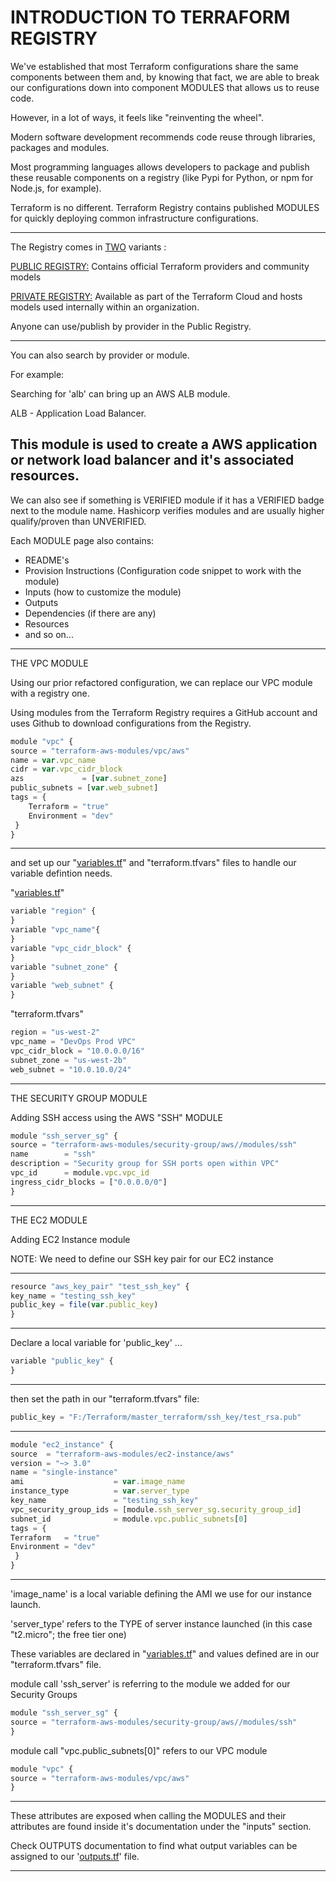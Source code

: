 # INTRODUCTION TO TERRAFORM REGISTRY

We've established that most Terraform configurations share the same components between them and, by knowing that fact, we are able to break our configurations down into component MODULES that allows us to reuse code.

However, in a lot of ways, it feels like "reinventing the wheel".

Modern software development recommends code reuse through libraries, packages and modules.

Most programming languages allows developers to package and publish these reusable components on a registry (like Pypi for Python, or npm for Node.js, for example).

Terraform is no different. Terraform Registry contains published MODULES for quickly deploying common infrastructure configurations.

---

The Registry comes in <ins>TWO</ins> variants :

<ins>PUBLIC REGISTRY:</ins>
Contains official Terraform providers and community models

<ins>PRIVATE REGISTRY:</ins>
Available as part of the Terraform Cloud and hosts models used internally within an organization.

Anyone can use/publish by provider in the Public Registry.

---

You can also search by provider or module.

For example: 

Searching for 'alb' can bring up an AWS ALB module.

ALB - Application Load Balancer.

This module is used to create a AWS application or network load balancer and it's associated resources.
---
We can also see if something is VERIFIED module if it has a VERIFIED badge next to the module name. Hashicorp verifies modules and are usually higher qualify/proven than UNVERIFIED.

Each MODULE page also contains:

- README's
- Provision Instructions (Configuration code snippet to work with the module)
- Inputs (how to customize the module)
- Outputs
- Dependencies (if there are any)
- Resources
- and so on...

---

THE VPC MODULE

Using our prior refactored configuration, we can replace our VPC module with a registry one.

Using modules from the Terraform Registry requires a GitHub account and uses Github to download configurations from the Registry.

```jsx
module "vpc" {
source = "terraform-aws-modules/vpc/aws"
name = var.vpc_name
cidr = var.vpc_cidr_block
azs             = [var.subnet_zone]
public_subnets = [var.web_subnet]
tags = {
	Terraform = "true"
	Environment = "dev"
 }
}
```

---

and set up our "[variables.tf](http://variables.tf/)" and "terraform.tfvars" files to handle our variable defintion needs.

"[variables.tf](http://variables.tf/)"

```jsx
variable "region" {
}
variable "vpc_name"{
}
variable "vpc_cidr_block" {
}
variable "subnet_zone" {
}
variable "web_subnet" {
}

```

"terraform.tfvars"

```jsx
region = "us-west-2"
vpc_name = "DevOps Prod VPC"
vpc_cidr_block = "10.0.0.0/16"
subnet_zone = "us-west-2b"
web_subnet = "10.0.10.0/24"
```

---

THE SECURITY GROUP MODULE

Adding SSH access using the AWS "SSH" MODULE

```jsx
module "ssh_server_sg" {
source = "terraform-aws-modules/security-group/aws//modules/ssh"
name        = "ssh"
description = "Security group for SSH ports open within VPC"
vpc_id      = module.vpc.vpc_id
ingress_cidr_blocks = ["0.0.0.0/0"]
}
```

---

THE EC2 MODULE

Adding EC2 Instance module

NOTE:  We need to define our SSH key pair for our EC2 instance

---

```jsx
resource "aws_key_pair" "test_ssh_key" {
key_name = "testing_ssh_key"
public_key = file(var.public_key)
}
```

---

Declare a local variable for 'public_key' ...

```jsx
variable "public_key" {
}
```

---

then set the path in our "terraform.tfvars" file:

```jsx
public_key = "F:/Terraform/master_terraform/ssh_key/test_rsa.pub"
```

---

```jsx
module "ec2_instance" {
source  = "terraform-aws-modules/ec2-instance/aws"
version = "~> 3.0"
name = "single-instance"
ami                    = var.image_name
instance_type          = var.server_type
key_name               = "testing_ssh_key"
vpc_security_group_ids = [module.ssh_server_sg.security_group_id]
subnet_id              = module.vpc.public_subnets[0]
tags = {
Terraform   = "true"
Environment = "dev"
 }
}
```

---

'image_name' is a local variable defining the AMI we use for our instance launch.

'server_type' refers to the TYPE of server instance launched (in this case "t2.micro"; the free tier one)

These variables are declared in "[variables.tf](http://variables.tf/)" and values defined are in our "terraform.tfvars" file.

module call 'ssh_server' is referring to the module we added for our Security Groups

```jsx
module "ssh_server_sg" {
source = "terraform-aws-modules/security-group/aws//modules/ssh"
}
```

module call "vpc.public_subnets[0]" refers to our VPC module

```jsx
module "vpc" {
source = "terraform-aws-modules/vpc/aws"
}
```

---

These attributes are exposed when calling the MODULES and their attributes are found inside it's documentation under the "inputs" section.

Check OUTPUTS documentation to find what output variables can be assigned to our '[outputs.tf](http://outputs.tf/)' file.

---
